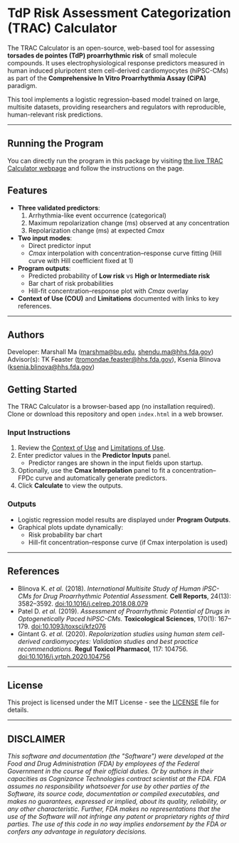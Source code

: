 # TdP Risk Assessment Categorization (TRAC) Calculator

The TRAC Calculator is an open-source, web-based tool for assessing **torsades de pointes (TdP) proarrhythmic risk** of small molecule compounds. It uses electrophysiological response predictors measured in human induced pluripotent stem cell-derived cardiomyocytes (hiPSC-CMs) as part of the **Comprehensive In Vitro Proarrhythmia Assay (CiPA)** paradigm.

This tool implements a logistic regression–based model trained on large, multisite datasets, providing researchers and regulators with reproducible, human-relevant risk predictions.

---

## Running the Program

You can directly run the program in this package by visiting [the live TRAC Calculator webpage](https://tkfeaster.github.io/TRAC-Calculator/) and follow the instructions on the page.

## Features

- **Three validated predictors**:
  1. Arrhythmia-like event occurrence (categorical)
  2. Maximum repolarization change (ms) observed at any concentration
  3. Repolarization change (ms) at expected *Cmax*
- **Two input modes**:
  - Direct predictor input  
  - *Cmax* interpolation with concentration–response curve fitting (Hill curve with Hill coefficient fixed at 1)
- **Program outputs**:
  - Predicted probability of **Low risk** vs **High or Intermediate risk**
  - Bar chart of risk probabilities
  - Hill-fit concentration–response plot with *Cmax* overlay
- **Context of Use (COU)** and **Limitations** documented with links to key references.

---

## Authors

Developer: Marshall Ma (marshma@bu.edu, shendu.ma@hhs.fda.gov)
Advisor(s): TK Feaster (tromondae.feaster@hhs.fda.gov), Ksenia Blinova (ksenia.blinova@hhs.fda.gov)

## Getting Started

The TRAC Calculator is a browser-based app (no installation required). Clone or download this repository and open `index.html` in a web browser.

### Input Instructions
1. Review the [Context of Use](cou.html#coU) and [Limitations of Use](cou.html#limitations).
2. Enter predictor values in the **Predictor Inputs** panel.  
   - Predictor ranges are shown in the input fields upon startup.
3. Optionally, use the **Cmax Interpolation** panel to fit a concentration–FPDc curve and automatically generate predictors.
4. Click **Calculate** to view the outputs.

### Outputs
- Logistic regression model results are displayed under **Program Outputs**.  
- Graphical plots update dynamically:
  - Risk probability bar chart
  - Hill-fit concentration–response curve (if Cmax interpolation is used)

---

## References

- Blinova K. *et al.* (2018). *International Multisite Study of Human iPSC-CMs for Drug Proarrhythmic Potential Assessment.* **Cell Reports**, 24(13): 3582–3592. [doi:10.1016/j.celrep.2018.08.079](https://doi.org/10.1016/j.celrep.2018.08.079)  
- Patel D. *et al.* (2019). *Assessment of Proarrhythmic Potential of Drugs in Optogenetically Paced hiPSC-CMs.* **Toxicological Sciences**, 170(1): 167–179. [doi:10.1093/toxsci/kfz076](https://doi.org/10.1093/toxsci/kfz076)  
- Gintant G. *et al.* (2020). *Repolarization studies using human stem cell-derived cardiomyocytes: Validation studies and best practice recommendations.* **Regul Toxicol Pharmacol**, 117: 104756. [doi:10.1016/j.yrtph.2020.104756](https://doi.org/10.1016/j.yrtph.2020.104756)  

---

## License

This project is licensed under the MIT License - see the [LICENSE](LICENSE) file for details.

---

## DISCLAIMER

*This software and documentation (the "Software") were developed at the Food and Drug Administration (FDA) by employees of the Federal Government in the course of their official duties. Or by authors in their capacities as Cognizance Technologies contract scientist at the FDA. FDA assumes no responsibility whatsoever for use by other parties of the Software, its source code, documentation or compiled executables, and makes no guarantees, expressed or implied, about its quality, reliability, or any other characteristic. Further, FDA makes no representations that the use of the Software will not infringe any patent or proprietary rights of third parties. The use of this code in no way implies endorsement by the FDA or confers any advantage in regulatory decisions.*
